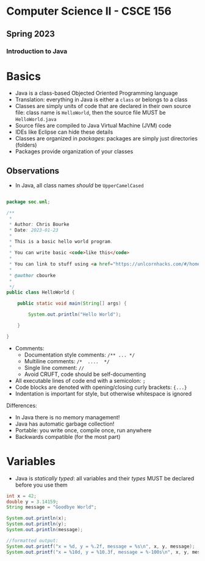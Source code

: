 # Computer Science II - CSCE 156

## Spring 2023

### Introduction to Java

# Basics

* Java is a class-based Objected Oriented Programming language
* Translation: everything in Java is either a `class` or belongs to a class
* Classes are simply units of code that are declared in their own source file: class name is `HelloWorld`, then the source file MUST be `HelloWorld.java`
* Source files are compiled to Java Virtual Machine (JVM) code
* IDEs like Eclipse can hide these details
* Classes are organized in *packages*: packages are simply just directories (folders)
* Packages provide organization of your classes

## Observations

* In Java, all class names *should* be `UpperCamelCased`

```java

package soc.unl;

/**
 *
 * Author: Chris Bourke
 * Date: 2023-01-23
 *
 * This is a basic hello world program.
 *
 * You can write basic <code>like this</code>
 *
 * You can link to stuff using <a href="https://unlcornhacks.com/#/home">CornHacks!</a>
 *
 * @author cbourke
 *
 */
public class HelloWorld {

	public static void main(String[] args) {

		System.out.println("Hello World");

	}

}

```

* Comments:
  * Documentation style comments: `/** ... */`
  * Multiline comments: `/*  ....  */`
  * Single line comment: `//`
  * Avoid CRUFT, code should be self-documenting
* All executable lines of code end with a semicolon: `;`
* Code blocks are denoted with opening/closing curly brackets: `{...}`
* Indentation is important for style, but otherwise whitespace is ignored

Differences:
* In Java there is no memory management!
* Java has automatic garbage collection!
* Portable: you write once, compile once, run anywhere
* Backwards compatible (for the most part)  

# Variables

* Java is *statically typed*: all variables and their *types* MUST be declared before you use them

```java
int x = 42;
double y = 3.14159;
String message = "Goodbye World";

System.out.println(x);
System.out.println(y);
System.out.println(message);

//formatted output:
System.out.printf("x = %d, y = %.2f, message = %s\n", x, y, message);
System.out.printf("x = %10d, y = %10.3f, message = %-100s\n", x, y, message);
```

```text












```
